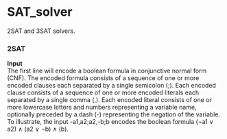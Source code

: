 # SAT_solver
2SAT and 3SAT solvers.

### 2SAT  
**Input**  
The first line will encode a boolean formula in conjunctive normal form
(CNF). The encoded formula consists of a sequence of one or more encoded
clauses each separated by a single semicolon (;). Each encoded clause consists
of a sequence of one or more encoded literals each separated by a single
comma (,). Each encoded literal consists of one or more lowercase letters
and numbers representing a variable name, optionally preceded by a dash
(-) representing the negation of the variable.  
To illustrate, the input
-a1,a2;a2,-b;b
encodes the boolean formula
(¬a1 ∨ a2) ∧ (a2 ∨ ¬b) ∧ (b).


